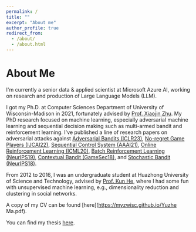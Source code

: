 ```yaml
---
permalink: /
title: ""
excerpt: "About me"
author_profile: true
redirect_from: 
  - /about/
  - /about.html
---
```


About Me
======
I'm currently a senior data & applied scientist at Microsoft Azure AI, working on research and production of Large Language Models (LLM).

I got my Ph.D. at Computer Sciences Department of University of Wisconsin-Madison in 2021, fortunately advised by [Prof. Xiaojin Zhu](http://pages.cs.wisc.edu/~jerryzhu/index.html). My PhD research focused on machine learning, especially adversarial machine learning and sequential decision making such as multi-armed bandit and reinforcement learning. I've published a line of research papers on adversarial attacks against [Adversarial Bandits (ICLR23)](https://arxiv.org/abs/2301.12595), [No-regret Game Players (IJCAI22)](https://arxiv.org/abs/2110.11763), [Sequential Control System (AAAI21)](https://arxiv.org/abs/2012.08704), [Online Reinforcement Learning (ICML20)](https://arxiv.org/abs/2003.12613), [Batch Reinforcement Learning (NeurIPS19)](https://arxiv.org/abs/1910.05821), [Contextual Bandit (GameSec18)](https://arxiv.org/abs/1808.05760), and [Stochastic Bandit (NeurIPS18)](https://arxiv.org/abs/1810.12188).

From 2012 to 2016, I was an undergraduate student at Huazhong University of Science and Technology, advised by [Prof. Kun He](https://scholar.google.com/citations?user=YTQnGJsAAAAJ&hl=en), where I had some fun with unsupervised machine learning, e.g., dimensionality reduction and clustering in social networks.

A copy of my CV can be found [here](https://myzwisc.github.io/Yuzhe Ma.pdf).

You can find my thesis [here](https://myzwisc.github.io/dissertation.pdf).


